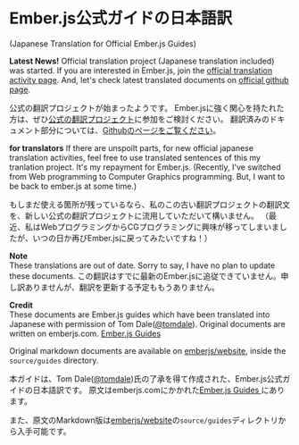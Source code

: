 # Ember.js公式ガイドの日本語訳
(Japanese Translation for Official Ember.js Guides)

**Latest News!**
Official translation project (Japanese translation included) was started.
If you are interested in Ember.js, join the [official translation activity page](https://crowdin.com/project/emberjs/ja#).
And, let's check latest translated documents on [official github page](https://github.com/emberjs/guides/tree/master/source/localizable).

公式の翻訳プロジェクトが始まったようです。
Ember.jsに強く関心を持たれた方は、ぜひ[公式の翻訳プロジェクト](https://crowdin.com/project/emberjs/ja#)に参加をご検討ください。
翻訳済みのドキュメント部分については、[Githubのページをご覧ください](https://github.com/emberjs/guides/tree/master/source/localizable)。

**for translators**
If there are unspoilt parts, for new official japanese translation activities, feel free to use translated sentences of this my tranlation project. It's my repayment for Ember.js.
(Recently, I've switched from Web programming to Computer Graphics programming. But, I want to be back to ember.js at some time.)

もしまだ使える箇所が残っているなら、私のこの古い翻訳プロジェクトの翻訳文を、新しい公式の翻訳プロジェクトに流用していただいて構いません。
（最近、私はWebプログラミングからCGプログラミングに興味が移ってしまいましたが、いつの日か再びEmber.jsに戻ってみたいですね！）

**Note**  
These translations are out of date. Sorry to say, I have no plan to update these documents.
この翻訳はすでに最新のEmber.jsに追従できていません。申し訳ありませんが、翻訳を更新する予定ももうありません。

**Credit**  
These documents are Ember.js guides which have been translated into Japanese with permission of Tom Dale([@tomdale](https://twitter.com/tomdale)).
Original documents are written on emberjs.com.
[Ember.js Guides](http://emberjs.com/guides/)

Original markdown documents are available on [emberjs/website](https://github.com/emberjs/website/), inside the `source/guides` directory. 

本ガイドは、Tom Dale([@tomdale](https://twitter.com/tomdale))氏の了承を得て作成された、Ember.js公式ガイドの日本語訳です。
原文はemberjs.comにかかれた[Ember.js Guides ](http://emberjs.com/guides/)にあります。

また、原文のMarkdown版は[emberjs/website](https://github.com/emberjs/website/)の`source/guides`ディレクトリから入手可能です。
